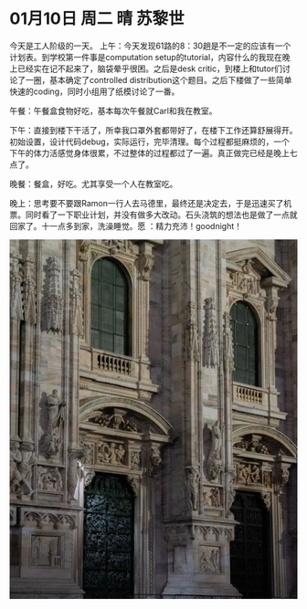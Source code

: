 # 01月10日 周二 晴 苏黎世

今天是工人阶级的一天。
上午：今天发现61路的8：30趟是不一定的应该有一个计划表。到学校第一件事是computation setup的tutorial，内容什么的我现在晚上已经实在记不起来了，脑袋晕乎很困。之后是desk critic，到楼上和tutor们讨论了一圈，基本确定了controlled distribution这个题目。之后下楼做了一些简单快速的coding，同时小组用了纸模讨论了一番。

午餐：午餐盒食物好吃，基本每次午餐就Carl和我在教室。

下午：直接到楼下干活了，所幸我口罩外套都带好了，在楼下工作还算舒展得开。初始设置，设计代码debug，实际运行，完毕清理。每个过程都挺麻烦的，一个下午的体力活感觉身体很累，不过整体的过程都过了一遍。真正做完已经是晚上七点了。

晚餐：餐盒，好吃。尤其享受一个人在教室吃。

晚上：思考要不要跟Ramon一行人去马德里，最终还是决定去，于是迅速买了机票。同时看了一下职业计划，并没有做多大改动。石头浇筑的想法也是做了一点就回家了。十一点多到家，洗澡睡觉。愿 ：精力充沛！goodnight！


![image](images\\63bdf8926778b297d2b7ef79.jpg)




